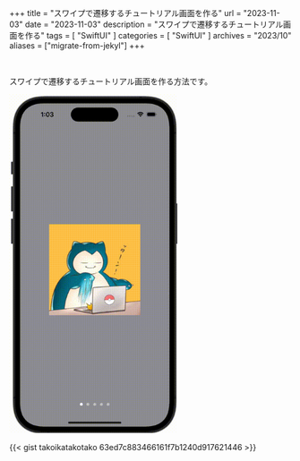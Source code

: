 +++
title = "スワイプで遷移するチュートリアル画面を作る"
url = "2023-11-03"
date = "2023-11-03"
description = "スワイプで遷移するチュートリアル画面を作る"
tags = [
  "SwiftUI"
]
categories = [
  "SwiftUI"
]
archives = "2023/10"
aliases = ["migrate-from-jekyl"]
+++

<br>

スワイプで遷移するチュートリアル画面を作る方法です。

<img src="2023-11-03.gif" width="300px" alt="スワイプで遷移するチュートリアル画面を作る">

{{< gist takoikatakotako 63ed7c883466161f7b1240d917621446 >}}
